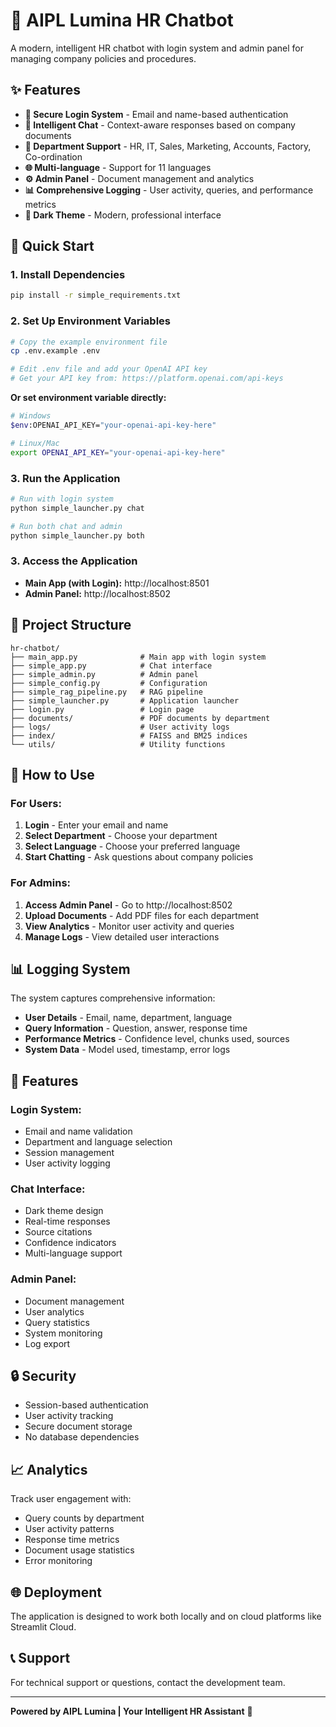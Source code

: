 # 🤖 AIPL Lumina HR Chatbot

A modern, intelligent HR chatbot with login system and admin panel for managing company policies and procedures.

## ✨ Features

- **🔐 Secure Login System** - Email and name-based authentication
- **💬 Intelligent Chat** - Context-aware responses based on company documents
- **🏢 Department Support** - HR, IT, Sales, Marketing, Accounts, Factory, Co-ordination
- **🌐 Multi-language** - Support for 11 languages
- **⚙️ Admin Panel** - Document management and analytics
- **📊 Comprehensive Logging** - User activity, queries, and performance metrics
- **🎨 Dark Theme** - Modern, professional interface

## 🚀 Quick Start

### 1. Install Dependencies
```bash
pip install -r simple_requirements.txt
```

### 2. Set Up Environment Variables
```bash
# Copy the example environment file
cp .env.example .env

# Edit .env file and add your OpenAI API key
# Get your API key from: https://platform.openai.com/api-keys
```

**Or set environment variable directly:**
```bash
# Windows
$env:OPENAI_API_KEY="your-openai-api-key-here"

# Linux/Mac
export OPENAI_API_KEY="your-openai-api-key-here"
```

### 3. Run the Application
```bash
# Run with login system
python simple_launcher.py chat

# Run both chat and admin
python simple_launcher.py both
```

### 3. Access the Application
- **Main App (with Login):** http://localhost:8501
- **Admin Panel:** http://localhost:8502

## 📁 Project Structure

```
hr-chatbot/
├── main_app.py              # Main app with login system
├── simple_app.py            # Chat interface
├── simple_admin.py          # Admin panel
├── simple_config.py         # Configuration
├── simple_rag_pipeline.py   # RAG pipeline
├── simple_launcher.py       # Application launcher
├── login.py                 # Login page
├── documents/               # PDF documents by department
├── logs/                    # User activity logs
├── index/                   # FAISS and BM25 indices
└── utils/                   # Utility functions
```

## 🔧 How to Use

### For Users:
1. **Login** - Enter your email and name
2. **Select Department** - Choose your department
3. **Select Language** - Choose your preferred language
4. **Start Chatting** - Ask questions about company policies

### For Admins:
1. **Access Admin Panel** - Go to http://localhost:8502
2. **Upload Documents** - Add PDF files for each department
3. **View Analytics** - Monitor user activity and queries
4. **Manage Logs** - View detailed user interactions

## 📊 Logging System

The system captures comprehensive information:
- **User Details** - Email, name, department, language
- **Query Information** - Question, answer, response time
- **Performance Metrics** - Confidence level, chunks used, sources
- **System Data** - Model used, timestamp, error logs

## 🎨 Features

### Login System:
- Email and name validation
- Department and language selection
- Session management
- User activity logging

### Chat Interface:
- Dark theme design
- Real-time responses
- Source citations
- Confidence indicators
- Multi-language support

### Admin Panel:
- Document management
- User analytics
- Query statistics
- System monitoring
- Log export

## 🔒 Security

- Session-based authentication
- User activity tracking
- Secure document storage
- No database dependencies

## 📈 Analytics

Track user engagement with:
- Query counts by department
- User activity patterns
- Response time metrics
- Document usage statistics
- Error monitoring

## 🌐 Deployment

The application is designed to work both locally and on cloud platforms like Streamlit Cloud.

## 📞 Support

For technical support or questions, contact the development team.

---

**Powered by AIPL Lumina | Your Intelligent HR Assistant** 🤖
